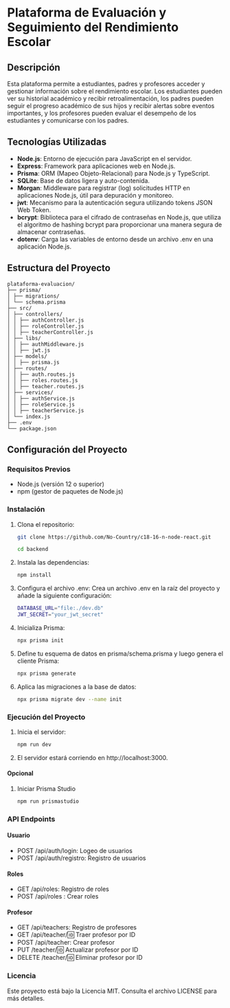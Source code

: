 # Plataforma de Evaluación y Seguimiento del Rendimiento Escolar

## Descripción

Esta plataforma permite a estudiantes, padres y profesores acceder y gestionar información sobre el rendimiento escolar. Los estudiantes pueden ver su historial académico y recibir retroalimentación, los padres pueden seguir el progreso académico de sus hijos y recibir alertas sobre eventos importantes, y los profesores pueden evaluar el desempeño de los estudiantes y comunicarse con los padres.

## Tecnologías Utilizadas

- **Node.js**: Entorno de ejecución para JavaScript en el servidor.
- **Express**: Framework para aplicaciones web en Node.js.
- **Prisma**: ORM (Mapeo Objeto-Relacional) para Node.js y TypeScript.
- **SQLite**: Base de datos ligera y auto-contenida.
- **Morgan**: Middleware para registrar (log) solicitudes HTTP en aplicaciones Node.js, útil para depuración y monitoreo.
- **jwt**: Mecanismo para la autenticación segura utilizando tokens JSON Web Token.
- **bcrypt**: Biblioteca para el cifrado de contraseñas en Node.js, que utiliza el algoritmo de hashing bcrypt para proporcionar una manera segura de almacenar contraseñas.
- **dotenv**: Carga las variables de entorno desde un archivo .env en una aplicación Node.js.

## Estructura del Proyecto
```
plataforma-evaluacion/
├── prisma/
│ ├── migrations/
│ └── schema.prisma
├── src/
│ ├── controllers/
│ │ ├── authController.js
│ │ ├── roleController.js
│ │ ├── teacherController.js
│ ├── libs/
│ │ ├── authMiddleware.js
│ │ ├── jwt.js
│ ├── models/
│ │ ├── prisma.js
│ ├── routes/
│ │ ├── auth.routes.js
│ │ ├── roles.routes.js
│ │ ├── teacher.routes.js
│ ├── services/
│ │ ├── authService.js
│ │ ├── roleService.js
│ │ ├── teacherService.js
│ └── index.js
├── .env
└── package.json
```
## Configuración del Proyecto

### Requisitos Previos

- Node.js (versión 12 o superior)
- npm (gestor de paquetes de Node.js)

### Instalación

1. Clona el repositorio:
   ```bash
   git clone https://github.com/No-Country/c18-16-n-node-react.git
   ```
   ```bash
   cd backend
   ```
2. Instala las dependencias:
   ```bash
   npm install
   ```
3. Configura el archivo .env:
   Crea un archivo .env en la raíz del proyecto y añade la siguiente configuración:
   ```bash
   DATABASE_URL="file:./dev.db"
   JWT_SECRET="your_jwt_secret"
   ```
4. Inicializa Prisma:
   ```bash
   npx prisma init
   ```
5. Define tu esquema de datos en prisma/schema.prisma y luego genera el cliente Prisma:
   ```bash
   npx prisma generate
   ```
6. Aplica las migraciones a la base de datos:
   ```bash
   npx prisma migrate dev --name init
   ```

### Ejecución del Proyecto

1. Inicia el servidor:
    ```bash
    npm run dev
    ```
2. El servidor estará corriendo en http://localhost:3000.

#### Opcional

1. Iniciar Prisma Studio
   ```bash
   npm run prismastudio
   ```

### API Endpoints

#### Usuario
* POST /api/auth/login: Logeo de usuarios
* POST /api/auth/registro: Registro de usuarios
#### Roles
* GET /api/roles: Registro de roles
* POST /api/roles : Crear roles
#### Profesor
* GET /api/teachers: Registro de profesores
* GET /api/teacher/:id: Traer profesor por ID 
* POST /api/teacher: Crear profesor
* PUT /teacher/:id: Actualizar profesor por ID
* DELETE /teacher/:id: Eliminar profesor por ID

### Licencia

Este proyecto está bajo la Licencia MIT. Consulta el archivo LICENSE para más detalles.
